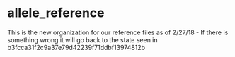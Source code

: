 # allele_reference
This is the new organization for our reference files as of 2/27/18 - If there is something wrong it will go back to the state seen in b3fcca31f2c9a37e79d42239f71ddbf13974812b
